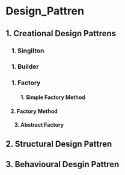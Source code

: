 # Design_Pattren

## 1. Creational Design Pattrens
### &nbsp; &nbsp; 1. Singilton
### &nbsp; &nbsp; 1. Builder
### &nbsp; &nbsp; 1. Factory 
#### &nbsp; &nbsp; &nbsp; &nbsp; &nbsp; &nbsp; 1. Simple Factory Method
#### &nbsp;     &nbsp; 2. Factory Method
#### &nbsp;&nbsp;&nbsp;&nbsp;&nbsp;&nbsp; 3. Abstract Factory

## 2. Structural Design Pattren

## 3. Behavioural Desgin Pattren


